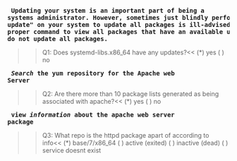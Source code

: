 **<pre> Updating your system is an important part of being a systems administrator. However, sometimes just blindly performing a "yum update" on your system to update all packages is ill-advised. Issue the proper command to view all packages that have an available update, but do not update all packages.</pre>**

>>Q1: Does systemd-libs.x86_64 have any updates?<<
(*) yes
( ) no

**<pre> _Search_ the yum repository for the Apache web Server</pre>**
>>Q2: Are there more than 10 package lists generated as being associated with apache?<<
(*) yes
( ) no

**<pre> view _information_ about the apache web server package</pre>**
>>Q3: What repo is the httpd package apart of according to info<<
(*) base/7/x86_64
( ) active (exited)
( ) inactive (dead)
( ) service doesnt exist




